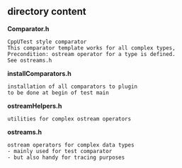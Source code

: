 ## directory content

**Comparator.h**
```
CppUTest style comparator
This comparator template works for all complex types,
Precondition: ostream operator for a type is defined.
See ostreams.h
```

**installComparators.h**
```
installation of all comparators to plugin
to be done at begin of test main
```

**ostreamHelpers.h**
```
utilities for complex ostream operators
```

**ostreams.h**
```
ostream operators for complex data types
- mainly used for test comparator
- but also handy for tracing purposes
```
